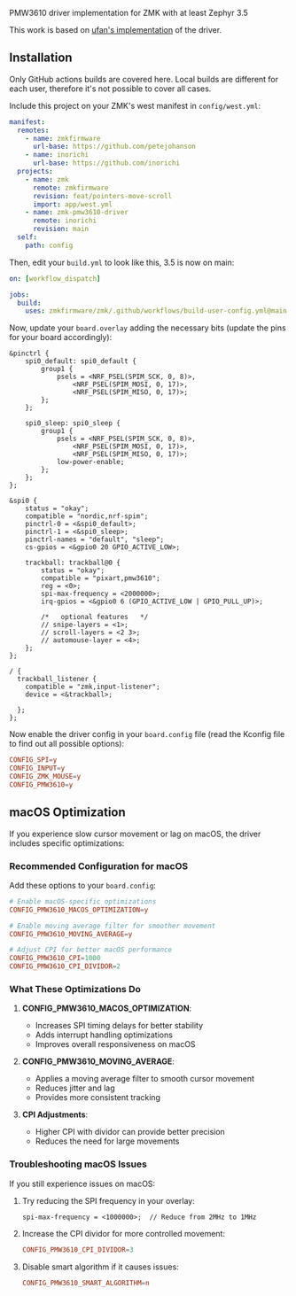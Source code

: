 PMW3610 driver implementation for ZMK with at least Zephyr 3.5

This work is based on [ufan's implementation](https://github.com/ufan/zmk/tree/support-trackpad) of the driver.

## Installation

Only GitHub actions builds are covered here. Local builds are different for each user, therefore it's not possible to cover all cases.

Include this project on your ZMK's west manifest in `config/west.yml`:

```yml
manifest:
  remotes:
    - name: zmkfirmware
      url-base: https://github.com/petejohanson
    - name: inorichi
      url-base: https://github.com/inorichi
  projects:
    - name: zmk
      remote: zmkfirmware
      revision: feat/pointers-move-scroll
      import: app/west.yml
    - name: zmk-pmw3610-driver
      remote: inorichi
      revision: main
  self:
    path: config
```

Then, edit your `build.yml` to look like this, 3.5 is now on main:

```yml
on: [workflow_dispatch]

jobs:
  build:
    uses: zmkfirmware/zmk/.github/workflows/build-user-config.yml@main
```

Now, update your `board.overlay` adding the necessary bits (update the pins for your board accordingly):

```dts
&pinctrl {
    spi0_default: spi0_default {
        group1 {
            psels = <NRF_PSEL(SPIM_SCK, 0, 8)>,
                <NRF_PSEL(SPIM_MOSI, 0, 17)>,
                <NRF_PSEL(SPIM_MISO, 0, 17)>;
        };
    };

    spi0_sleep: spi0_sleep {
        group1 {
            psels = <NRF_PSEL(SPIM_SCK, 0, 8)>,
                <NRF_PSEL(SPIM_MOSI, 0, 17)>,
                <NRF_PSEL(SPIM_MISO, 0, 17)>;
            low-power-enable;
        };
    };
};

&spi0 {
    status = "okay";
    compatible = "nordic,nrf-spim";
    pinctrl-0 = <&spi0_default>;
    pinctrl-1 = <&spi0_sleep>;
    pinctrl-names = "default", "sleep";
    cs-gpios = <&gpio0 20 GPIO_ACTIVE_LOW>;

    trackball: trackball@0 {
        status = "okay";
        compatible = "pixart,pmw3610";
        reg = <0>;
        spi-max-frequency = <2000000>;
        irq-gpios = <&gpio0 6 (GPIO_ACTIVE_LOW | GPIO_PULL_UP)>;

        /*   optional features   */
        // snipe-layers = <1>;
        // scroll-layers = <2 3>;
        // automouse-layer = <4>;
    };
};

/ {
  trackball_listener {
    compatible = "zmk,input-listener";
    device = <&trackball>;

  };
};
```

Now enable the driver config in your `board.config` file (read the Kconfig file to find out all possible options):

```conf
CONFIG_SPI=y
CONFIG_INPUT=y
CONFIG_ZMK_MOUSE=y
CONFIG_PMW3610=y
```

## macOS Optimization

If you experience slow cursor movement or lag on macOS, the driver includes specific optimizations:

### Recommended Configuration for macOS

Add these options to your `board.config`:

```conf
# Enable macOS-specific optimizations
CONFIG_PMW3610_MACOS_OPTIMIZATION=y

# Enable moving average filter for smoother movement
CONFIG_PMW3610_MOVING_AVERAGE=y

# Adjust CPI for better macOS performance
CONFIG_PMW3610_CPI=1000
CONFIG_PMW3610_CPI_DIVIDOR=2
```

### What These Optimizations Do

1. **CONFIG_PMW3610_MACOS_OPTIMIZATION**: 
   - Increases SPI timing delays for better stability
   - Adds interrupt handling optimizations
   - Improves overall responsiveness on macOS

2. **CONFIG_PMW3610_MOVING_AVERAGE**: 
   - Applies a moving average filter to smooth cursor movement
   - Reduces jitter and lag
   - Provides more consistent tracking

3. **CPI Adjustments**: 
   - Higher CPI with dividor can provide better precision
   - Reduces the need for large movements

### Troubleshooting macOS Issues

If you still experience issues on macOS:

1. Try reducing the SPI frequency in your overlay:
   ```dts
   spi-max-frequency = <1000000>;  // Reduce from 2MHz to 1MHz
   ```

2. Increase the CPI dividor for more controlled movement:
   ```conf
   CONFIG_PMW3610_CPI_DIVIDOR=3
   ```

3. Disable smart algorithm if it causes issues:
   ```conf
   CONFIG_PMW3610_SMART_ALGORITHM=n
   ```
